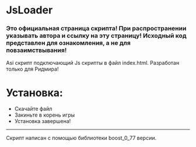 # JsLoader
### Это официальная страница скрипта! При распространении указывать автора и ссылку на эту страницу! Исходный код представлен для ознакомления, а не для повзаимствывания!

Asi скрипт подключающий Js скрипты в файл index.html. Разработан только для Ридмира!

# Установка:
* Скачайте файл
* Закиньте в корень игры
* Установка завершена!

___
Скрипт написан с помощью библиотеки boost_0_77 версии.

